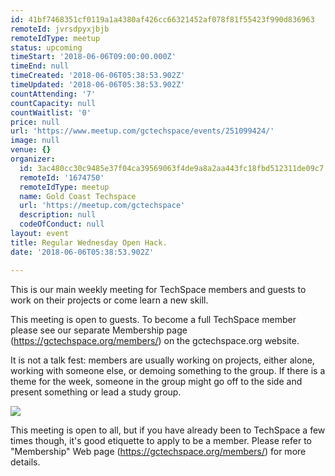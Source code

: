```yaml
---
id: 41bf7468351cf0119a1a4380af426cc66321452af078f81f55423f990d836963
remoteId: jvrsdpyxjbjb
remoteIdType: meetup
status: upcoming
timeStart: '2018-06-06T09:00:00.000Z'
timeEnd: null
timeCreated: '2018-06-06T05:38:53.902Z'
timeUpdated: '2018-06-06T05:38:53.902Z'
countAttending: '7'
countCapacity: null
countWaitlist: '0'
price: null
url: 'https://www.meetup.com/gctechspace/events/251099424/'
image: null
venue: {}
organizer:
  id: 3ac480cc30c9485e37f04ca39569063f4de9a8a2aa443fc18fbd512311de09c7
  remoteId: '1674750'
  remoteIdType: meetup
  name: Gold Coast Techspace
  url: 'https://meetup.com/gctechspace'
  description: null
  codeOfConduct: null
layout: event
title: Regular Wednesday Open Hack.
date: '2018-06-06T05:38:53.902Z'

---
```

<p>This is our main weekly meeting for TechSpace members and guests to work on their projects or come learn a new skill.</p> <p>This meeting is open to guests. To become a full TechSpace member please see our separate Membership page (<a href="https://gctechspace.org/members/" class="linkified">https://gctechspace.org/members/</a>) on the gctechspace.org website.</p> <p>It is not a talk fest: members are usually working on projects, either alone, working with someone else, or demoing something to the group. If there is a theme for the week, someone in the group might go off to the side and present something or lead a study group.</p> <p><img src="http://photos3.meetupstatic.com/photos/event/6/a/7/e/600_310707262.jpeg" /></p> <p>This meeting is open to all, but if you have already been to TechSpace a few times though, it's good etiquette to apply to be a member. Please refer to "Membership" Web page (<a href="https://gctechspace.org/members/" class="linkified">https://gctechspace.org/members/</a>) for more details.</p>
